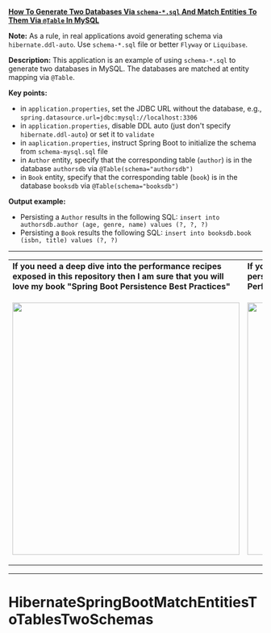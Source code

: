 **[How To Generate Two Databases Via `schema-*.sql` And Match Entities To Them Via `@Table` In MySQL](https://github.com/AnghelLeonard/Hibernate-SpringBoot/tree/master/HibernateSpringBootMatchEntitiesToTablesTwoSchemas)**

**Note:** As a rule, in real applications avoid generating schema via `hibernate.ddl-auto`. Use `schema-*.sql` file or better `Flyway` or `Liquibase`.

**Description:** This application is an example of using `schema-*.sql` to generate two databases in MySQL. The databases are matched at entity mapping via `@Table`.

**Key points:**
- in `application.properties`, set the JDBC URL without the database, e.g., `spring.datasource.url=jdbc:mysql://localhost:3306`
- in `application.properties`, disable DDL auto (just don't specify `hibernate.ddl-auto`) or set it to `validate`
- in `aaplication.properties`, instruct Spring Boot to initialize the schema from `schema-mysql.sql` file
- in `Author` entity, specify that the corresponding table (`author`) is in the database `authorsdb` via `@Table(schema="authorsdb")`
- in `Book` entity, specify that the corresponding table (`book`) is in the database `booksdb` via `@Table(schema="booksdb")`

**Output example:**
- Persisting a `Author` results in the following SQL: `insert into authorsdb.author (age, genre, name) values (?, ?, ?)`
- Persisting a `Book` results the following SQL: `insert into booksdb.book (isbn, title) values (?, ?)`

-----------------------------------------------------------------------------------------------------------------------    
<table>
     <tr><td><b>If you need a deep dive into the performance recipes exposed in this repository then I am sure that you will love my book "Spring Boot Persistence Best Practices"</b></td><td><b>If you need a hand of tips and illustrations of 100+ Java persistence performance issues then "Java Persistence Performance Illustrated Guide" is for you.</b></td></tr>
     <tr><td>
<a href="https://www.apress.com/us/book/9781484256251"><p align="left"><img src="https://github.com/AnghelLeonard/Hibernate-SpringBoot/blob/master/Spring%20Boot%20Persistence%20Best%20Practices.jpg" height="500" width="450"/></p></a>
</td><td>
<a href="https://leanpub.com/java-persistence-performance-illustrated-guide"><p align="right"><img src="https://github.com/AnghelLeonard/Hibernate-SpringBoot/blob/master/Java%20Persistence%20Performance%20Illustrated%20Guide.jpg" height="500" width="450"/></p></a>
</td></tr></table>

-----------------------------------------------------------------------------------------------------------------------    

# HibernateSpringBootMatchEntitiesToTablesTwoSchemas
